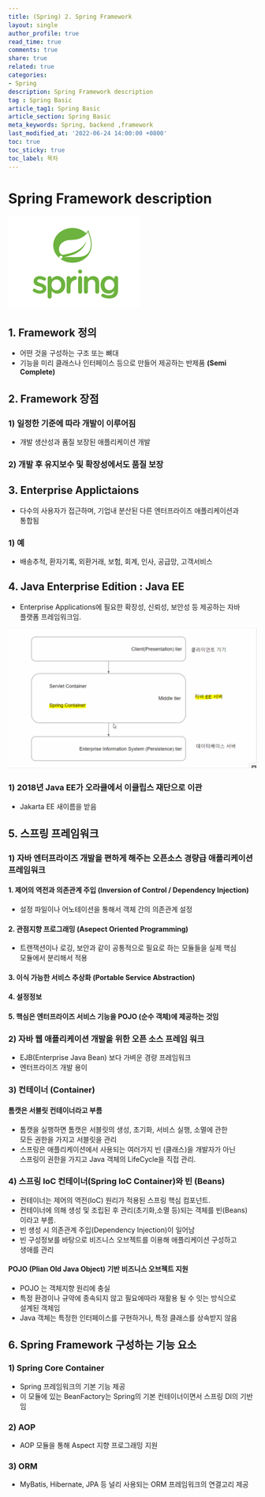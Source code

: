 ```yaml
---
title: (Spring) 2. Spring Framework
layout: single
author_profile: true
read_time: true
comments: true
share: true
related: true
categories:
- Spring
description: Spring Framework description
tag : Spring Basic
article_tag1: Spring Basic
article_section: Spring Basic
meta_keywords: Spring, backend ,framework
last_modified_at: '2022-06-24 14:00:00 +0800'
toc: true
toc_sticky: true
toc_label: 목차
---
```


Spring Framework description
============================

![alt](/assets/images/post/spring/2.png)

## 1. Framework 정의

* 어떤 것을 구성하는 구조 또는 뼈대
* 기능을 미리 클래스나 인터페이스 등으로 만들어 제공하는 반제품 **(Semi Complete)**

## 2. Framework 장점

### 1) 일정한 기준에 따라 개발이 이루어짐
    
* 개발 생산성과 품질 보장된 애플리케이션 개발

### 2) 개발 후 유지보수 및 확장성에서도 품질 보장

## 3. Enterprise Applictaions

* 다수의 사용자가 접근하며, 기업내 분산된 다른 엔터프라이즈 애플리케이션과  
  통합됨

### 1) 예

* 배송추적, 환자기록, 외환거래, 보험, 회계, 인사, 공급망, 고객서비스

## 4. Java Enterprise Edition : Java EE

* Enterprise Applications에 필요한 확장성, 신뢰성, 보안성 등 제공하는 자바  
  플랫폼 프레임워크임.

![alt](/assets/images/post/spring/1.png)


### 1) 2018년 Java EE가 오라클에서 이클립스 재단으로 이관

* Jakarta EE 새이름을 받음

## 5. 스프링 프레임워크

### 1) 자바 엔터프라이즈 개발을 편하게 해주는 오픈소스 경량급 애플리케이션 프레임워크

#### 1. 제어의 역전과 의존관계 주입 **(Inversion of Control / Dependency Injection)**
* 설정 파일이나 어노테이션을 통해서 객체 간의 의존관계 설정

#### 2. 관점지향 프로그래밍 **(Asepect Oriented Programming)**
* 트랜잭션이나 로깅, 보안과 같이 공통적으로 필요로 하는 모듈들을 실제 핵심   
  모듈에서 분리해서 적용  
       
#### 3. 이식 가능한 서비스 추상화 **(Portable Service Abstraction)**

#### 4. 설정정보

#### 5. 핵심은 엔터프라이즈 서비스 기능을 POJO (순수 객체)에 제공하는 것임

### 2) 자바 웹 애플리케이션 개발을 위한 오픈 소스 프레임 워크

* EJB(Enterprise Java Bean) 보다 가벼운 경량 프레임워크
* 엔터프라이즈 개발 용이

### 3) 컨테이너 (Container)

#### 톰캣은 서블릿 컨테이너라고 부름
* 톰캣을 실행하면 톰캣은 서블릿의 생성, 초기화, 서비스 실행, 소멸에 관한   
  모든 권한을 가지고 서블릿을 관리
* 스프링은 애플리케이션에서 사용되는 여러가지 빈 (클래스)을 개발자가 아닌  
  스프링이 권한을 가지고 Java 객체의 LifeCycle을 직접 관리. 

### 4) 스프링 IoC 컨테이너(Spring IoC Container)와 빈 (Beans)

* 컨테이너는 제어의 역전(IoC) 원리가 적용된 스프링 핵심 컴포넌트.
* 컨테이너에 의해 생성 및 조립된 후 관리(초기화,소멸 등)되는 객체를 빈(Beans)  
  이라고 부름.
* 빈 생성 시 의존관계 주입(Dependency Injection)이 일어남
* 빈 구성정보를 바탕으로 비즈니스 오브젝트를 이용해 애플리케이션 구성하고   
  생애를 관리

####  POJO (Plian Old Java Object) 기반 비즈니스 오브젝트 지원
* POJO 는 객체지향 원리에 충실
* 특정 환경이나 규약에 종속되지 않고 필요에따라 재활용 될 수 잇는 방식으로  
  설계된 객체임
* Java 객체는 특정한 인터페이스를 구현하거나, 특정 클래스를 상속받지 않음

## 6. Spring Framework 구성하는 기능 요소

### 1) Spring Core Container 

* Spring 프레임워크의 기본 기능 제공
* 이 모듈에 있는 BeanFactory는 Spring의 기본 컨테이너이면서 스프링 DI의 기반임

### 2) AOP

* AOP 모듈을 통해 Aspect 지향 프로그래밍 지원

### 3) ORM

* MyBatis, Hibernate, JPA 등 널리 사용되는 ORM 프레임워크의 연결고리 제공